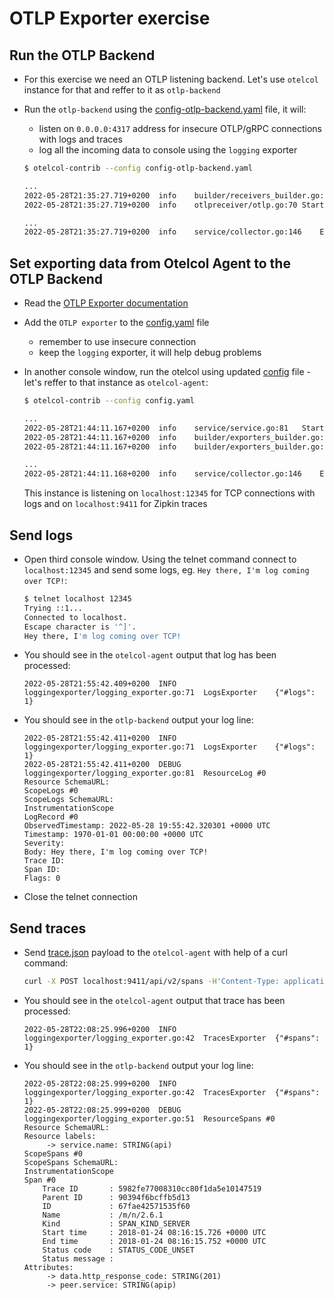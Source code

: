 # OTLP Exporter exercise

## Run the OTLP Backend

* For this exercise we need an OTLP listening backend. Let's use `otelcol` instance for that and reffer to it as `otlp-backend`

* Run the `otlp-backend` using the [config-otlp-backend.yaml](./config-otlp-backend.yaml) file, it will:
  * listen on `0.0.0.0:4317` address for insecure OTLP/gRPC connections with logs and traces
  * log all the incoming data to console using the `logging` exporter

  ```bash
  $ otelcol-contrib --config config-otlp-backend.yaml
  
  ...
  2022-05-28T21:35:27.719+0200	info	builder/receivers_builder.go:68	Receiver is starting...	{"kind": "receiver", "name": "otlp"}
  2022-05-28T21:35:27.719+0200	info	otlpreceiver/otlp.go:70	Starting GRPC server on endpoint 0.0.0.0:4317	{"kind": "receiver", "name": "otlp"}
  
  ...
  2022-05-28T21:35:27.719+0200	info	service/collector.go:146	Everything is ready. Begin running and processing data.
  ```

## Set exporting data from Otelcol Agent to the OTLP Backend

* Read the [OTLP Exporter documentation](https://github.com/open-telemetry/opentelemetry-collector/tree/v0.51.0/exporter/otlpexporter)

* Add the `OTLP exporter` to the [config.yaml](./config.yaml) file
  * remember to use insecure connection
  * keep the `logging` exporter, it will help debug problems

* In another console window, run the otelcol using updated [config](config.yaml) file - let's reffer to that instance as `otelcol-agent`:

  ```bash
  $ otelcol-contrib --config config.yaml
  
  ...
  2022-05-28T21:44:11.167+0200	info	service/service.go:81	Starting exporters...
  2022-05-28T21:44:11.167+0200	info	builder/exporters_builder.go:40	Exporter is starting...	{"kind": "exporter", "name": "otlp"}
  2022-05-28T21:44:11.167+0200	info	builder/exporters_builder.go:48	Exporter started.	{"kind": "exporter", "name": "otlp"}
  
  ...
  2022-05-28T21:44:11.168+0200	info	service/collector.go:146	Everything is ready. Begin running and processing data.
  ```

  This instance is listening on `localhost:12345` for TCP connections with logs and on `localhost:9411` for Zipkin traces

## Send logs

* Open third console window. Using the telnet command connect to `localhost:12345` and send some logs, eg. `Hey there, I'm log coming over TCP!`:

  ```bash
  $ telnet localhost 12345
  Trying ::1...
  Connected to localhost.
  Escape character is '^]'.
  Hey there, I'm log coming over TCP!
  ```

* You should see in the `otelcol-agent` output that log has been processed:

  ```text
  2022-05-28T21:55:42.409+0200	INFO	loggingexporter/logging_exporter.go:71	LogsExporter	{"#logs": 1}
  ```

* You should see in the `otlp-backend` output your log line:

  ```text
  2022-05-28T21:55:42.411+0200	INFO	loggingexporter/logging_exporter.go:71	LogsExporter	{"#logs": 1}
  2022-05-28T21:55:42.411+0200	DEBUG	loggingexporter/logging_exporter.go:81	ResourceLog #0
  Resource SchemaURL:
  ScopeLogs #0
  ScopeLogs SchemaURL:
  InstrumentationScope
  LogRecord #0
  ObservedTimestamp: 2022-05-28 19:55:42.320301 +0000 UTC
  Timestamp: 1970-01-01 00:00:00 +0000 UTC
  Severity:
  Body: Hey there, I'm log coming over TCP!
  Trace ID:
  Span ID:
  Flags: 0
  ```

* Close the telnet connection

## Send traces

* Send [trace.json](./trace.json) payload to the `otelcol-agent` with help of a curl command:

  ```bash
  curl -X POST localhost:9411/api/v2/spans -H'Content-Type: application/json' -d @trace.json
  ```

* You should see in the `otelcol-agent` output that trace has been processed:

  ```text
  2022-05-28T22:08:25.996+0200	INFO	loggingexporter/logging_exporter.go:42	TracesExporter	{"#spans": 1}
  ```

* You should see in the `otlp-backend` output your log line:

  ```text
  2022-05-28T22:08:25.999+0200	INFO	loggingexporter/logging_exporter.go:42	TracesExporter	{"#spans": 1}
  2022-05-28T22:08:25.999+0200	DEBUG	loggingexporter/logging_exporter.go:51	ResourceSpans #0
  Resource SchemaURL:
  Resource labels:
       -> service.name: STRING(api)
  ScopeSpans #0
  ScopeSpans SchemaURL:
  InstrumentationScope
  Span #0
      Trace ID       : 5982fe77008310cc80f1da5e10147519
      Parent ID      : 90394f6bcffb5d13
      ID             : 67fae42571535f60
      Name           : /m/n/2.6.1
      Kind           : SPAN_KIND_SERVER
      Start time     : 2018-01-24 08:16:15.726 +0000 UTC
      End time       : 2018-01-24 08:16:15.752 +0000 UTC
      Status code    : STATUS_CODE_UNSET
      Status message :
  Attributes:
       -> data.http_response_code: STRING(201)
       -> peer.service: STRING(apip)
  ```
